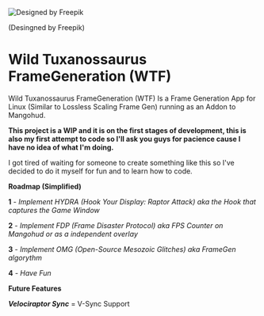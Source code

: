 ![Designed by Freepik](https://github.com/user-attachments/assets/2a2c0f77-b781-422f-8035-f8ec932338ee)

(Desingned by Freepik)

# Wild Tuxanossaurus FrameGeneration (WTF)
Wild Tuxanossaurus FrameGeneration (WTF) Is a Frame Generation App for Linux (Similar to Lossless Scaling Frame Gen) running as an Addon to Mangohud.

**This project is a WIP and it is on the first stages of development, this is also my first attempt to code so I'll ask you guys for pacience cause I have no idea of what I'm doing.**

I got tired of waiting for someone to create something like this so I've decided to do it myself for fun and to learn how to code.

**Roadmap (Simplified)**

**1** - _Implement HYDRA (Hook Your Display: Raptor Attack) aka the Hook that captures the Game Window_

**2** - _Implement FDP (Frame Disaster Protocol) aka FPS Counter on Mangohud or as a independent overlay_

**3** - _Implement OMG (Open-Source Mesozoic Glitches) aka FrameGen algorythm_

**4** - _Have Fun_

**Future Features**

_**Velociraptor Sync**_ = V-Sync Support
